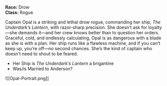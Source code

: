 **Race:** Drow  
**Class:** Rogue

Captain Opal is a striking and lethal drow rogue, commanding her ship, _The Underdark’s Lantern_, with razor-sharp precision. She doesn’t ask for loyalty—she demands it—and her crew knows better than to question her orders. Graceful, cold, and endlessly calculating, Opal is as dangerous with a blade as she is with a plan. Her ship runs like a flawless machine, and if you can’t keep up, you’re off—no second chances. She’s the kind of captain who doesn't need to shout to be feared.


- Her Ship is _The Underdark’s Lantern_ a brigantine
- Was/is Married to Anderson?

![[Opal-Portrait.png]]